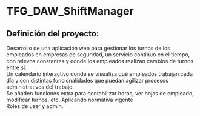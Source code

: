 # TFG_DAW_ShiftManager

## Definición del proyecto:  
Desarrollo de una aplicación web para gestionar los turnos de los 
empleados en empresas de seguridad, un servicio continuo en el tiempo, con relevos 
constantes y donde los empleados realizan cambios de turnos entre sí.  
Un calendario interactivo donde se visualiza qué empleados trabajan cada día y con distintas 
funcionalidades que puedan agilizar procesos administrativos del trabajo.  
Se añaden funciones extra para contabilizar horas, ver hojas de empleado, modificar turnos, etc. Aplicando normativa vigente  
Roles de user y admin. 